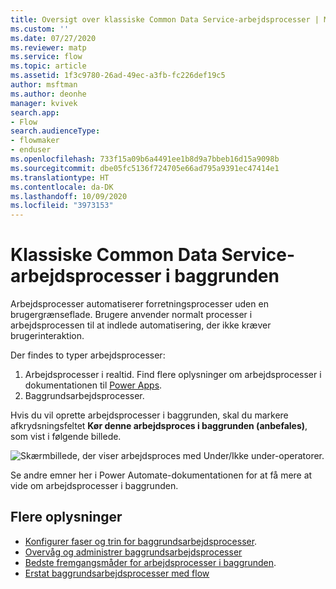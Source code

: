 ```yaml
---
title: Oversigt over klassiske Common Data Service-arbejdsprocesser | MicrosoftDocs
ms.custom: ''
ms.date: 07/27/2020
ms.reviewer: matp
ms.service: flow
ms.topic: article
ms.assetid: 1f3c9780-26ad-49ec-a3fb-fc226def19c5
author: msftman
ms.author: deonhe
manager: kvivek
search.app:
- Flow
search.audienceType:
- flowmaker
- enduser
ms.openlocfilehash: 733f15a09b6a4491ee1b8d9a7bbeb16d15a9098b
ms.sourcegitcommit: dbe05fc5136f724705e66ad795a9391ec47414e1
ms.translationtype: HT
ms.contentlocale: da-DK
ms.lasthandoff: 10/09/2020
ms.locfileid: "3973153"
---
```

# <a name="classic-common-data-service-background-workflows"></a>Klassiske Common Data Service-arbejdsprocesser i baggrunden 

Arbejdsprocesser automatiserer forretningsprocesser uden en brugergrænseflade. Brugere anvender normalt processer i arbejdsprocessen til at indlede automatisering, der ikke kræver brugerinteraktion.

Der findes to typer arbejdsprocesser:
1. Arbejdsprocesser i realtid. Find flere oplysninger om arbejdsprocesser i dokumentationen til [Power Apps](https://docs.microsoft.com/powerapps/maker/common-data-service/overview-realtime-workflows).
1. Baggrundsarbejdsprocesser. 


Hvis du vil oprette arbejdsprocesser i baggrunden, skal du markere afkrydsningsfeltet **Kør denne arbejdsproces i baggrunden (anbefales)**, som vist i følgende billede.

![Skærmbillede, der viser arbejdsproces med Under/Ikke under-operatorer.](media/wfp-under-not-under.PNG "Arbejdsproces med Under/Ikke under-operatorer")

Se andre emner her i Power Automate-dokumentationen for at få mere at vide om arbejdsprocesser i baggrunden.

## <a name="learn-more"></a>Flere oplysninger


- [Konfigurer faser og trin for baggrundsarbejdsprocesser](configure-workflow-steps.md).
- [Overvåg og administrer baggrundsarbejdsprocesser](monitor-manage-processes.md)
- [Bedste fremgangsmåder for arbejdsprocesser i baggrunden](best-practices-workflow-processes.md).
- [Erstat baggrundsarbejdsprocesser med flow](replace-workflows-with-flows.md)




